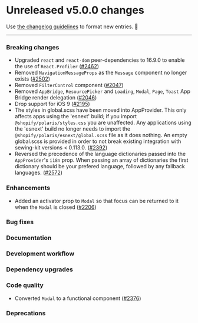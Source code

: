 # Unreleased v5.0.0 changes

Use [the changelog guidelines](https://git.io/polaris-changelog-guidelines) to format new entries. 💜

---

### Breaking changes

- Upgraded `react` and `react-dom` peer-dependencies to 16.9.0 to enable the use of `React.Profiler` ([#2462](https://github.com/Shopify/polaris-react/pull/2462))
- Removed `NavigationMessageProps` as the `Message` component no longer exists ([#2502](https://github.com/Shopify/polaris-react/pull/2502))
- Removed `FilterControl` component ([#2047](https://github.com/Shopify/polaris-react/pull/2047))
- Removed `AppBridge`, `ResourcePicker` and `Loading`, `Modal`, `Page`, `Toast` App Bridge render delegation ([#2046](https://github.com/Shopify/polaris-react/pull/2046))
- Drop support for iOS 9 ([#2195](https://github.com/Shopify/polaris-react/pull/2195))
- The styles in global.scss have been moved into AppProvider. This only affects apps using the 'esnext' build; if you import `@shopify/polaris/styles.css` you are unaffected. Any applications using the 'esnext' build no longer needs to import the `@shopify/polaris/esnext/global.scss` file as it does nothing. An empty global.scss is provided in order to not break existing integration with sewing-kit versions < 0.113.0. ([#2392](https://github.com/Shopify/polaris-react/pull/2392))
- Reversed the precedence of the language dictionaries passed into the `AppProvider`'s `i18n` prop. When passing an array of dictionaries the first dictionary should be your prefered language, followed by any fallback languages. ([#2572](https://github.com/Shopify/polaris-react/pull/2572))

### Enhancements

- Added an activator prop to `Modal` so that focus can be returned to it when the `Modal` is closed ([#2206](https://github.com/Shopify/polaris-react/pull/2206))

### Bug fixes

### Documentation

### Development workflow

### Dependency upgrades

### Code quality

- Converted `Modal` to a functional component ([#2376](https://github.com/Shopify/polaris-react/pull/2376))

### Deprecations
